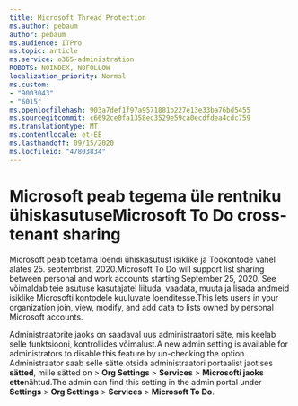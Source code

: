```yaml
---
title: Microsoft Thread Protection
ms.author: pebaum
author: pebaum
ms.audience: ITPro
ms.topic: article
ms.service: o365-administration
ROBOTS: NOINDEX, NOFOLLOW
localization_priority: Normal
ms.custom:
- "9003043"
- "6015"
ms.openlocfilehash: 903a7def1f97a9571881b227e13e33ba76bd5455
ms.sourcegitcommit: c6692ce0fa1358ec3529e59ca0ecdfdea4cdc759
ms.translationtype: MT
ms.contentlocale: et-EE
ms.lasthandoff: 09/15/2020
ms.locfileid: "47803834"
---
```

# <a name="microsoft-to-do-cross-tenant-sharing"></a><span data-ttu-id="fcca1-102">Microsoft peab tegema üle rentniku ühiskasutuse</span><span class="sxs-lookup"><span data-stu-id="fcca1-102">Microsoft To Do cross-tenant sharing</span></span>

<span data-ttu-id="fcca1-103">Microsoft peab toetama loendi ühiskasutust isiklike ja Töökontode vahel alates 25. septembrist, 2020.</span><span class="sxs-lookup"><span data-stu-id="fcca1-103">Microsoft To Do will support list sharing between personal and work accounts starting September 25, 2020.</span></span> <span data-ttu-id="fcca1-104">See võimaldab teie asutuse kasutajatel liituda, vaadata, muuta ja lisada andmeid isiklike Microsofti kontodele kuuluvate loenditesse.</span><span class="sxs-lookup"><span data-stu-id="fcca1-104">This lets users in your organization join, view, modify, and add data to lists owned by personal Microsoft accounts.</span></span>

<span data-ttu-id="fcca1-105">Administraatorite jaoks on saadaval uus administraatori säte, mis keelab selle funktsiooni, kontrollides võimalust.</span><span class="sxs-lookup"><span data-stu-id="fcca1-105">A new admin setting is available for administrators to disable this feature by un-checking the option.</span></span>
<span data-ttu-id="fcca1-106">Administraator saab selle sätte otsida administraatori portaalist jaotises **sätted**, mille sätted on  >  **Org Settings**  >  **Services**  >  **Microsofti jaoks ette**nähtud.</span><span class="sxs-lookup"><span data-stu-id="fcca1-106">The admin can find this setting in the admin portal under **Settings** > **Org Settings** > **Services** > **Microsoft To Do**.</span></span>
